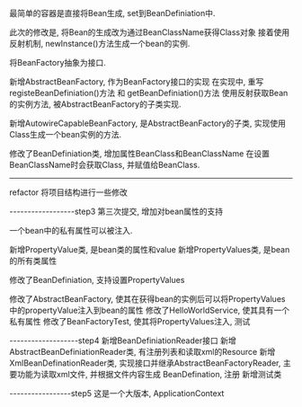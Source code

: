 最简单的容器是直接将Bean生成, set到BeanDefiniation中.

此次的修改是, 将Bean的生成改为通过BeanClassName获得Class对象
接着使用反射机制, newInstance()方法生成一个bean的实例.

将BeanFactory抽象为接口.

新增AbstractBeanFactory, 作为BeanFactory接口的实现
在实现中, 重写registeBeanDefiniation()方法 和 getBeanDefiniation()方法
使用反射获取Bean的实例方法, 被AbstractBeanFactory的子类实现.

新增AutowireCapableBeanFactory, 是AbstractBeanFactory的子类, 实现使用Class生成一个bean实例的方法.

修改了BeanDefiniation类, 增加属性BeanClass和BeanClassName
在设置BeanClassName时会获取Class, 并赋值给BeanClass.

-------------

refactor
将项目结构进行一些修改

------------------step3
第三次提交, 增加对bean属性的支持

一个bean中的私有属性可以被注入.

新增PropertyValue类, 是bean类的属性和value
新增PropertyValues类, 是bean的所有类属性

修改了BeanDefiniation, 支持设置PropertyValues

修改了AbstractBeanFactory, 使其在获得bean的实例后可以将PropertyValues中的propertyValue注入到bean的属性
修改了HelloWorldService, 使其具有一个私有属性
修改了BeanFactoryTest, 使其将PropertyValues注入, 测试

-------------------step4
新增BeanDefiniationReader接口
新增AbstractBeanDefiniationReader类, 有注册列表和读取xml的Resource
新增XmlBeanDefinationReader类, 实现接口并继承AbstractBeanFactoryReader, 主要功能为读取xml文件, 并根据文件内容生成
BeanDefination, 注册
新增测试类

-----------------step5
这是一个大版本, ApplicationContext